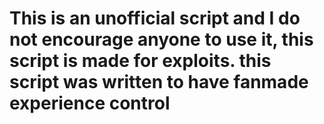 # This is an unofficial script and I do not encourage anyone to use it, this script is made for exploits. this script was written to have fanmade experience control 
